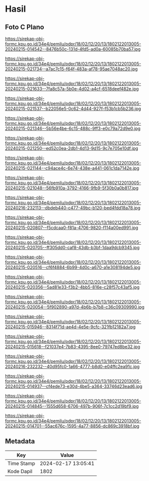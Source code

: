# Hasil

## Foto C Plano

https://sirekap-obj-formc.kpu.go.id/34e4/pemilu/pdpr/18/02/12/20/13/1802122013005-20240215-014542--8476b50c-131d-4fd5-ad0a-60085b70ba57.jpg

https://sirekap-obj-formc.kpu.go.id/34e4/pemilu/pdpr/18/02/12/20/13/1802122013005-20240215-021734--a7ac7c15-f64f-483a-af78-95ae7048ac20.jpg

https://sirekap-obj-formc.kpu.go.id/34e4/pemilu/pdpr/18/02/12/20/13/1802122013005-20240215-021633--7fa8c57a-5b0e-4d02-a4cf-6518deef482e.jpg

https://sirekap-obj-formc.kpu.go.id/34e4/pemilu/pdpr/18/02/12/20/13/1802122013005-20240215-021537--b22056e5-0c62-4d44-927f-f53b1cb5b236.jpg

https://sirekap-obj-formc.kpu.go.id/34e4/pemilu/pdpr/18/02/12/20/13/1802122013005-20240215-021346--5b56e4be-6c15-488c-9ff3-e0c79a72d9e0.jpg

https://sirekap-obj-formc.kpu.go.id/34e4/pemilu/pdpr/18/02/12/20/13/1802122013005-20240215-021250--ed52c0ea-2db1-4d13-9d15-9c7e705e10df.jpg

https://sirekap-obj-formc.kpu.go.id/34e4/pemilu/pdpr/18/02/12/20/13/1802122013005-20240215-021144--c94ace4c-6e74-438e-a441-061c1da7142e.jpg

https://sirekap-obj-formc.kpu.go.id/34e4/pemilu/pdpr/18/02/12/20/13/1802122013005-20240215-021048--56fb910a-3792-4166-9fb9-5f30b0a0b817.jpg

https://sirekap-obj-formc.kpu.go.id/34e4/pemilu/pdpr/18/02/12/20/13/1802122013005-20240216-232113--dbdeb440-c477-49bc-b120-bed4fdd18a78.jpg

https://sirekap-obj-formc.kpu.go.id/34e4/pemilu/pdpr/18/02/12/20/13/1802122013005-20240215-020807--f5cdcaa0-f81a-4706-9820-f114a00ed991.jpg

https://sirekap-obj-formc.kpu.go.id/34e4/pemilu/pdpr/18/02/12/20/13/1802122013005-20240215-020705--ff305dd0-caf8-43db-b3bf-1daa9dcb9345.jpg

https://sirekap-obj-formc.kpu.go.id/34e4/pemilu/pdpr/18/02/12/20/13/1802122013005-20240215-020516--cf6f4884-6b99-4d0c-a670-a1e308194de5.jpg

https://sirekap-obj-formc.kpu.go.id/34e4/pemilu/pdpr/18/02/12/20/13/1802122013005-20240215-020356--5ad81e33-f3b2-4bb5-816e-c28f57c43af5.jpg

https://sirekap-obj-formc.kpu.go.id/34e4/pemilu/pdpr/18/02/12/20/13/1802122013005-20240215-020054--5f902890-a97d-4b6b-b7b8-c36c09309990.jpg

https://sirekap-obj-formc.kpu.go.id/34e4/pemilu/pdpr/18/02/12/20/13/1802122013005-20240215-015946--8314f71d-ae4d-4e5e-9cfc-321fb12182a7.jpg

https://sirekap-obj-formc.kpu.go.id/34e4/pemilu/pdpr/18/02/12/20/13/1802122013005-20240215-015618--f21037e4-7b83-4395-8ee0-79747ed8be32.jpg

https://sirekap-obj-formc.kpu.go.id/34e4/pemilu/pdpr/18/02/12/20/13/1802122013005-20240216-232232--40d95fc0-1a66-4777-b8d0-e04ffc2ea91c.jpg

https://sirekap-obj-formc.kpu.go.id/34e4/pemilu/pdpr/18/02/12/20/13/1802122013005-20240215-014937--cf4ede73-e30d-4be5-a364-33746d23ead6.jpg

https://sirekap-obj-formc.kpu.go.id/34e4/pemilu/pdpr/18/02/12/20/13/1802122013005-20240215-014845--1555d658-6706-497b-906f-7c1cc2d19bf9.jpg

https://sirekap-obj-formc.kpu.go.id/34e4/pemilu/pdpr/18/02/12/20/13/1802122013005-20240215-014701--55ac676c-1595-4a77-8856-dc869c3918bf.jpg


## Metadata

| Key        | Value               |
| ---------- | ------------------- |
| Time Stamp | 2024-02-17 13:05:41 |
| Kode Dapil | 1802                |



